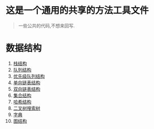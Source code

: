 # 这是一个通用的共享的方法工具文件

> 一些公共的代码,不想来回写.

# 数据结构

1. [栈结构](https://github.com/yangfree/utils/blob/master/src/data_structure/1.%E6%A0%88%E7%BB%93%E6%9E%84.js)
2. [队列结构](https://github.com/yangfree/utils/blob/master/src/data_structure/2.%E9%98%9F%E5%88%97%E7%BB%93%E6%9E%84.js)
3. [优先级队列结构](https://github.com/yangfree/utils/blob/master/src/data_structure/3.%E4%BC%98%E5%85%88%E7%BA%A7%E9%98%9F%E5%88%97.js)
4. [单向链表结构](https://github.com/yangfree/utils/blob/master/src/data_structure/4.%E5%8D%95%E5%90%91%E9%93%BE%E8%A1%A8%E7%BB%93%E6%9E%84.js)
5. [双向链表结构](https://github.com/yangfree/utils/blob/master/src/data_structure/5.%E5%8F%8C%E5%90%91%E9%93%BE%E8%A1%A8.js)
6. [集合结构](https://github.com/yangfree/utils/blob/master/src/data_structure/6.%E9%9B%86%E5%90%88%E7%BB%93%E6%9E%84.js)
7. [哈希结构](https://github.com/yangfree/utils/blob/master/src/data_structure/7.%E5%93%88%E5%B8%8C%E7%BB%93%E6%9E%84.js)
8. [二叉树搜索树](https://github.com/yangfree/utils/blob/master/src/data_structure/8.%E4%BA%8C%E6%90%9C%E7%B4%A2%E6%A0%91(BST).js)
9. [字典](https://github.com/yangfree/utils/blob/master/src/data_structure/10.%E5%AD%97%E5%85%B8.js)
10. [图结构](https://github.com/yangfree/utils/blob/master/src/data_structure/9.%E5%9B%BE%E7%BB%93%E6%9E%84.js)